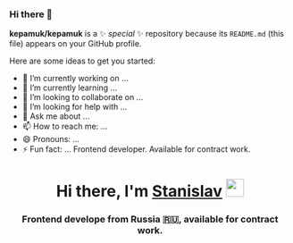 ### Hi there 👋


**kepamuk/kepamuk** is a ✨ _special_ ✨ repository because its `README.md` (this file) appears on your GitHub profile.

Here are some ideas to get you started:

- 🔭 I’m currently working on ...
- 🌱 I’m currently learning ...
- 👯 I’m looking to collaborate on ...
- 🤔 I’m looking for help with ...
- 💬 Ask me about ...
- 📫 How to reach me: ...
- 😄 Pronouns: ...
- ⚡ Fun fact: ...
Frontend developer. Available for contract work.
<h1 align="center">Hi there, I'm <a href="https://hh.ru/applicant/resumes/view?resume=1602c7f7ff0238b5f50039ed1f4a596d62317a" target="_blank">Stanislav</a> 
<img src="https://github.com/blackcater/blackcater/raw/main/images/Hi.gif" height="32"/></h1>
<h3 align="center">Frontend develope from Russia 🇷🇺, available for contract work.</h3>

